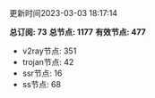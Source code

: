更新时间2023-03-03 18:17:14

**总订阅: 73**
**总节点: 1177**
**有效节点: 477**
- v2ray节点: 351
- trojan节点: 42
- ssr节点: 16
- ss节点: 68

